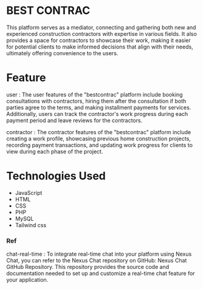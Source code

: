 # BEST CONTRAC #

This platform serves as a mediator, connecting and gathering both new and experienced construction contractors with expertise in various fields. It also provides a space for contractors to showcase their work, making it easier for potential clients to make informed decisions that align with their needs, ultimately offering convenience to the users.

# Feature #
user :
The user features of the "bestcontrac" platform include booking consultations with contractors, hiring them after the consultation if both parties agree to the terms, and making installment payments for services. Additionally, users can track the contractor's work progress during each payment period and leave reviews for the contractors.

contractor :
The contractor features of the "bestcontrac" platform include creating a work profile, showcasing previous home construction projects, recording payment transactions, and updating work progress for clients to view during each phase of the project.

# Technologies Used #
- JavaScript
- HTML
- CSS
- PHP
- MySQL
- Tailwind css


### Ref ###
chat-real-time : 
To integrate real-time chat into your platform using Nexus Chat, you can refer to the Nexus Chat repository on GitHub: Nexus Chat GitHub Repository.
This repository provides the source code and documentation needed to set up and customize a real-time chat feature for your application.
